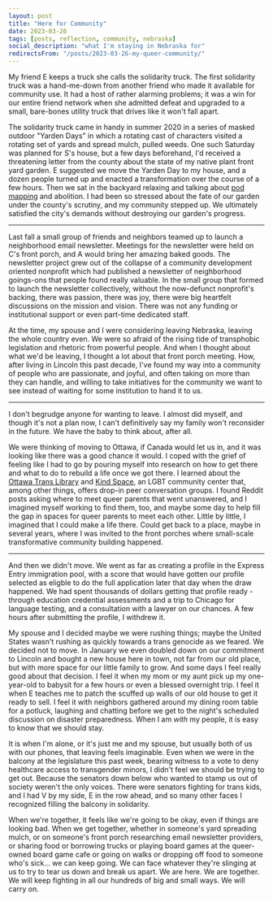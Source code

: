 ```yaml
---
layout: post
title: "Here for Community"
date: 2023-03-26
tags: [posts, reflection, community, nebraska]
social_description: "what I'm staying in Nebraska for"
redirectsFrom: "/posts/2023-03-26-my-queer-community/"
---
```


My friend E keeps a truck she calls the solidarity truck. The first solidarity truck was a hand-me-down from another friend who made it available for community use. It had a host of rather alarming problems; it was a win for our entire friend network when she admitted defeat and upgraded to a small, bare-bones utility truck that drives like it won't fall apart. 

The solidarity truck came in handy in summer 2020 in a series of masked outdoor "Yarden Days" in which a rotating cast of characters visited a rotating set of yards and spread mulch, pulled weeds. One such Saturday was planned for S's house, but a few days beforehand, I'd received a threatening letter from the county about the state of my native plant front yard garden. E suggested we move the Yarden Day to my house, and a dozen people turned up and enacted a transformation over the course of a few hours. Then we sat in the backyard relaxing and talking about [pod mapping](https://batjc.wordpress.com/resources/pods-and-pod-mapping-worksheet/) and abolition. I had been so stressed about the fate of our garden under the county's scrutiny, and my community stepped up. We ultimately satisfied the city's demands without destroying our garden's progress. 

<hr/>

Last fall a small group of friends and neighbors teamed up to launch a neighborhood email newsletter. Meetings for the newsletter were held on C's front porch, and A would bring her amazing baked goods. The newsletter project grew out of the collapse of a community development oriented nonprofit which had published a newsletter of neighborhood goings-ons that people found really valuable. In the small group that formed to launch the newsletter collectively, without the now-defunct nonprofit's backing, there was passion, there was joy, there were big heartfelt discussions on the mission and vision. There was not any funding or institutional support or even part-time dedicated staff.

At the time, my spouse and I were considering leaving Nebraska, leaving the whole country even. We were so afraid of the rising tide of transphobic legislation and rhetoric from powerful people. And when I thought about what we'd be leaving, I thought a lot about that front porch meeting. How, after living in Lincoln this past decade, I've found my way into a community of people who are passionate, and joyful, and often taking on more than they can handle, and willing to take initiatives for the community we want to see instead of waiting for some institution to hand it to us.

<hr/>

I don't begrudge anyone for wanting to leave. I almost did myself, and though it's not a plan now, I can't definitively say my family won't reconsider in the future. We have the baby to think about, after all. 

We were thinking of moving to Ottawa, if Canada would let us in, and it was looking like there was a good chance it would. I coped with the grief of feeling like I had to go by pouring myself into research on how to get there and what to do to rebuild a life once we got there. I learned about the [Ottawa Trans Library](https://ottawatranslibrary.ca/) and [Kind Space](https://www.kindspace.ca/), an LGBT community center that, among other things, offers drop-in peer conversation groups. I found Reddit posts asking where to meet queer parents that went unanswered, and I imagined myself working to find them, too, and maybe some day to help fill the gap in spaces for queer parents to meet each other. Little by little, I imagined that I could make a life there. Could get back to a place, maybe in several years, where I was invited to the front porches where small-scale transformative community building happened. 

<hr/>

And then we didn't move. We went as far as creating a profile in the Express Entry immigration pool, with a score that would have gotten our profile selected as eligble to do the full application later that day when the draw happened. We had spent thousands of dollars getting that profile ready - through education credential assessments and a trip to Chicago for language testing, and a consultation with a lawyer on our chances. A few hours after submitting the profile, I withdrew it. 

My spouse and I decided maybe we were rushing things; maybe the United States wasn't rushing as quickly towards a trans genocide as we feared. We decided not to move. In January we even doubled down on our commitment to Lincoln and bought a new house here in town, not far from our old place, but with more space for our little family to grow. And some days I feel really good about that decision. I feel it when my mom or my aunt pick up my one-year-old to babysit for a few hours or even a blessed overnight trip. I feel it when E teaches me to patch the scuffed up walls of our old house to get it ready to sell. I feel it with neighbors gathered around my dining room table for a potluck, laughing and chatting before we get to the night's scheduled discussion on disaster preparedness. When I am _with_ my people, it is easy to know that we should stay.

It is when I'm alone, or it's just me and my spouse, but usually both of us with our phones, that leaving feels imaginable. Even when we were in the balcony at the legislature this past week, bearing witness to a vote to deny healthcare access to transgender minors, I didn't feel we should be trying to get out. Because the senators down below who wanted to stamp us out of society weren't the only voices. There were senators fighting for trans kids, and I had V by my side, E in the row ahead, and so many other faces I recognized filling the balcony in solidarity. 

When we're together, it feels like we're going to be okay, even if things are looking bad. When we get together, whether in someone's yard spreading mulch, or on someone's front porch researching email newsletter providers, or sharing food or borrowing trucks or playing board games at the queer-owned board game cafe or going on walks or dropping off food to someone who's sick... we can keep going. We can face whatever they're slinging at us to try to tear us down and break us apart. We are here. We are together. We will keep fighting in all our hundreds of big and small ways. We will carry on. 


